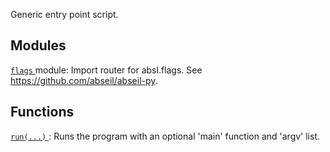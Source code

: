 Generic entry point script.

## Modules
[ `flags` ](https://tensorflow.google.cn/api_docs/python/tf/compat/v1/flags) module: Import router for absl.flags. See https://github.com/abseil/abseil-py.

## Functions
[ `run(...)` ](https://tensorflow.google.cn/api_docs/python/tf/compat/v1/app/run): Runs the program with an optional 'main' function and 'argv' list.

